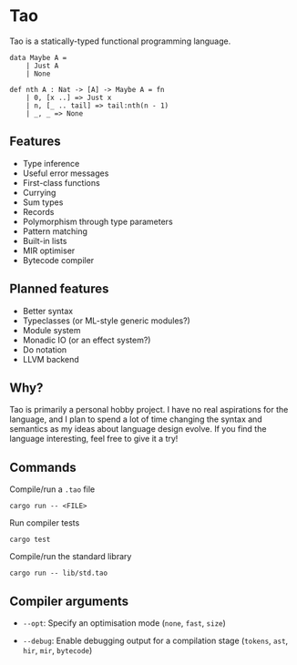 # Tao

Tao is a statically-typed functional programming language.

```
data Maybe A =
    | Just A
    | None

def nth A : Nat -> [A] -> Maybe A = fn
    | 0, [x ..] => Just x
    | n, [_ .. tail] => tail:nth(n - 1)
    | _, _ => None
```

## Features

- Type inference
- Useful error messages
- First-class functions
- Currying
- Sum types
- Records
- Polymorphism through type parameters
- Pattern matching
- Built-in lists
- MIR optimiser
- Bytecode compiler

## Planned features

- Better syntax
- Typeclasses (or ML-style generic modules?)
- Module system
- Monadic IO (or an effect system?)
- Do notation
- LLVM backend

## Why?

Tao is primarily a personal hobby project. I have no real aspirations for the language, and I plan to spend a lot of
time changing the syntax and semantics as my ideas about language design evolve. If you find the language interesting,
feel free to give it a try!

## Commands

Compile/run a `.tao` file

```
cargo run -- <FILE>
```

Run compiler tests

```
cargo test
```

Compile/run the standard library

```
cargo run -- lib/std.tao
```

## Compiler arguments

- `--opt`: Specify an optimisation mode (`none`, `fast`, `size`)

- `--debug`: Enable debugging output for a compilation stage (`tokens`, `ast`, `hir`, `mir`, `bytecode`)
